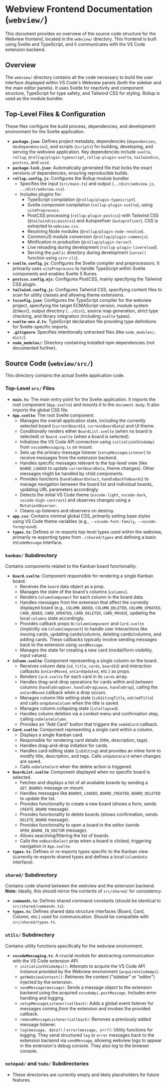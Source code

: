 # Webview Frontend Documentation (`webview/`)

This document provides an overview of the source code structure for the Webview frontend, located in the `webview/` directory. This frontend is built using Svelte and TypeScript, and it communicates with the VS Code extension backend.

## Overview

The `webview/` directory contains all the code necessary to build the user interface displayed within VS Code's Webview panels (both the sidebar and the main editor panels). It uses Svelte for reactivity and component structure, TypeScript for type safety, and Tailwind CSS for styling. Rollup is used as the module bundler.

## Top-Level Files & Configuration

These files configure the build process, dependencies, and development environment for the Svelte application.

- **`package.json`**: Defines project metadata, dependencies (`dependencies`, `devDependencies`), and scripts (`scripts`) for building, developing, and serving the webview application. Key dependencies include `svelte`, `rollup`, `@rollup/plugin-typescript`, `rollup-plugin-svelte`, `tailwindcss`, `postcss`, and `uuid`.
- **`package-lock.json`**: Automatically generated file that locks the exact versions of dependencies, ensuring reproducible builds.
- **`rollup.config.js`**: Configures the Rollup module bundler.
  - Specifies the input (`src/main.ts`) and output (`../dist/webview.js`, `../dist/webview.css`).
  - Includes plugins for:
    - TypeScript compilation (`@rollup/plugin-typescript`).
    - Svelte component compilation (`rollup-plugin-svelte`), using `vitePreprocess`.
    - PostCSS processing (`rollup-plugin-postcss`) with Tailwind CSS (`@tailwindcss/postcss`) and Autoprefixer (`autoprefixer`). CSS is extracted to `webview.css`.
    - Resolving Node modules (`@rollup/plugin-node-resolve`).
    - CommonJS module conversion (`@rollup/plugin-commonjs`).
    - Minification in production (`@rollup/plugin-terser`).
    - Live reloading during development (`rollup-plugin-livereload`).
    - Serving the `public` directory during development (`serve()` function using `sirv-cli`).
- **`svelte.config.js`**: Configures the Svelte compiler and preprocessors. It primarily uses `vitePreprocess` to handle TypeScript within Svelte components and enables Svelte 5 Runes.
- **`postcss.config.mjs`**: Configures PostCSS, mainly specifying the Tailwind CSS plugin.
- **`tailwind.config.js`**: Configures Tailwind CSS, specifying content files to scan for utility classes and allowing theme extensions.
- **`tsconfig.json`**: Configures the TypeScript compiler for the webview project, specifying the target ECMAScript version, module system (`ESNext`), output directory (`../dist`), source map generation, strict type checking, and library integration (including `svelte` types).
- **`svelte-env.d.ts`**: TypeScript declaration file providing type definitions for Svelte-specific imports.
- **`.gitignore`**: Specifies intentionally untracked files (like `node_modules/`, `dist/`).
- **`node_modules/`**: Directory containing installed npm dependencies (not documented further).

## Source Code (`webview/src/`)

This directory contains the actual Svelte application code.

### Top-Level `src/` Files

- **`main.ts`**: The main entry point for the Svelte application. It imports the root component (`App.svelte`) and mounts it to the `document.body`. It also imports the global CSS file.
- **`App.svelte`**: The root Svelte component.
  - Manages the overall application state, including the currently selected board (`currentBoardId`, `currentBoardData`) and UI theme.
  - Conditionally renders either `BoardList.svelte` (when no board is selected) or `Board.svelte` (when a board is selected).
  - Initializes the VS Code API connection using `initializeVSCodeApi` from `vscodeMessaging.ts` on mount.
  - Sets up the primary message listener (`setupMessageListener`) to receive messages from the extension backend.
  - Handles specific messages relevant to the top-level view (like `BOARD_LOADED` to update `currentBoardData`, theme changes). Other messages might be handled by child components.
  - Provides functions (`handleBoardSelect`, `handleBackToBoards`) to manage navigation between the board list and individual boards, updating URL parameters accordingly.
  - Detects the initial VS Code theme (`vscode-light`, `vscode-dark`, `vscode-high-contrast`) and observes changes using a `MutationObserver`.
  - Cleans up listeners and observers on destroy.
- **`app.css`**: Contains minimal global CSS, primarily setting base styles using VS Code theme variables (e.g., `--vscode-font-family`, `--vscode-foreground`).
- **`types.ts`**: Defines or re-exports top-level types used within the webview, primarily re-exporting types from `./shared/types` and defining a basic `VSCodeMessage` interface.

### `kanban/` Subdirectory

Contains components related to the Kanban board functionality.

- **`Board.svelte`**: Component responsible for rendering a single Kanban board.
  - Receives the `board` data object as a prop.
  - Manages the state of the board's columns (`columns`).
  - Renders `ColumnComponent` for each column in the board data.
  - Handles messages from the extension that affect the currently displayed board (e.g., `COLUMN_ADDED`, `COLUMN_DELETED`, `COLUMN_UPDATED`, `CARD_ADDED`, `CARD_UPDATED`, `CARD_DELETED`, `CARD_MOVED`), updating the local `columns` state accordingly.
  - Provides callback props to `ColumnComponent` and `Card.svelte` (implicitly via `ColumnComponent`) to handle user interactions like moving cards, updating cards/columns, deleting cards/columns, and adding cards. These callbacks typically involve sending messages back to the extension using `sendMessage`.
  - Manages the state for creating a new card (modal/form visibility, input values).
- **`Column.svelte`**: Component representing a single column on the board.
  - Receives column data (`id`, `title`, `cards`, `boardId`) and interaction callbacks (`onCardMoved`, `onCardUpdated`, etc.) as props.
  - Renders `Card.svelte` for each card in its `cards` array.
  - Handles drag-and-drop operations for cards _within_ and _between_ columns (`handleDragOver`, `handleDragLeave`, `handleDrop`), calling the `onCardMoved` callback when a drop occurs.
  - Manages column title editing state (`isEditingTitle`, `editedTitle`) and calls `onUpdateColumn` when the title is saved.
  - Manages column collapsing state (`isCollapsed`).
  - Handles column deletion via a context menu and confirmation step, calling `onDeleteColumn`.
  - Provides an "Add Card" button that triggers the `onAddCard` callback.
- **`Card.svelte`**: Component representing a single card within a column.
  - Displays a single Kanban card.
  - Responsible for rendering card details (title, description, tags).
  - Handles drag-and-drop initiation for cards.
  - Handles card editing state (`isEditing`) and provides an inline form to modify title, description, and tags. Calls `onUpdateCard` when changes are saved.
  - Calls `onDeleteCard` when the delete action is triggered.
- **`BoardList.svelte`**: Component displayed when no specific board is selected.
  - Fetches and displays a list of all available boards by sending a `GET_BOARDS` message on mount.
  - Handles messages like `BOARDS_LOADED`, `BOARD_CREATED`, `BOARD_DELETED` to update the list.
  - Provides functionality to create a new board (shows a form, sends `CREATE_BOARD` message).
  - Provides functionality to delete boards (shows confirmation, sends `DELETE_BOARD` message).
  - Provides functionality to open a board in the editor (sends `OPEN_BOARD_IN_EDITOR` message).
  - Allows searching/filtering the list of boards.
  - Calls the `onBoardSelect` prop when a board is clicked, triggering navigation in `App.svelte`.
- **`types.ts`**: Defines or re-exports types specific to the Kanban view (currently re-exports shared types and defines a local `ColumnData` interface).

### `shared/` Subdirectory

Contains code shared between the webview and the extension backend. **Note:** Ideally, this should mirror the contents of `src/shared/` for consistency.

- **`commands.ts`**: Defines shared command constants (should be identical to `src/shared/commands.ts`).
- **`types.ts`**: Defines shared data structure interfaces (Board, Card, Column, etc.) used for communication. Should be compatible with `src/shared/types.ts`.

### `utils/` Subdirectory

Contains utility functions specifically for the webview environment.

- **`vscodeMessaging.ts`**: A crucial module for abstracting communication with the VS Code extension API.
  - `initializeVSCodeApi()`: Attempts to acquire the VS Code API instance provided by the Webview environment (`acquireVsCodeApi`).
  - `getWebviewContext()`: Retrieves the context ("sidebar" or "editor") injected by the extension.
  - `sendMessage(message)`: Sends a message object to the extension backend using the acquired `vscodeApi.postMessage`. Includes error handling and logging.
  - `setupMessageListener(callback)`: Adds a global event listener for messages coming _from_ the extension and invokes the provided callback.
  - `removeMessageListener(callback)`: Removes a previously added message listener.
  - `log(message, data?)` / `error(message, err?)`: Utility functions for logging. They send structured `log` or `error` messages back to the extension backend via `sendMessage`, allowing webview logs to appear in the extension's debug console. They also log to the browser console.

### `notepad/` and `todo/` Subdirectories

- These directories are currently empty and likely placeholders for future features.
